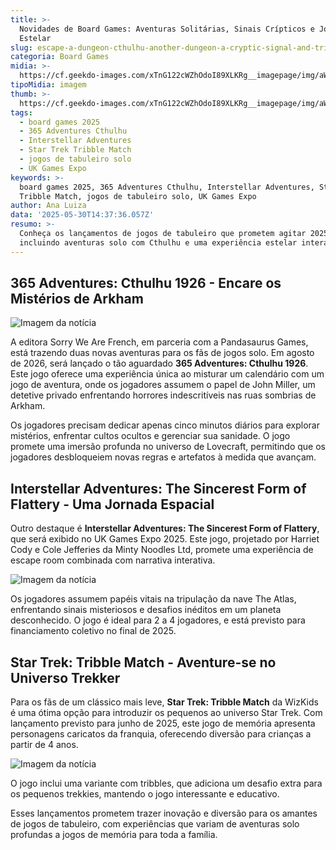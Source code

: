 ```yaml
---
title: >-
  Novidades de Board Games: Aventuras Solitárias, Sinais Crípticos e Jornada
  Estelar
slug: escape-a-dungeon-cthulhu-another-dungeon-a-cryptic-signal-and-tribbles
categoria: Board Games
midia: >-
  https://cf.geekdo-images.com/xTnG122cWZhOdoI89XLKRg__imagepage/img/aWkgLT44FWLPSDL2BiRdo8feNWs=/fit-in/900x600/filters:no_upscale():strip_icc()/pic8284447.jpg
tipoMidia: imagem
thumb: >-
  https://cf.geekdo-images.com/xTnG122cWZhOdoI89XLKRg__imagepage/img/aWkgLT44FWLPSDL2BiRdo8feNWs=/fit-in/900x600/filters:no_upscale():strip_icc()/pic8284447.jpg
tags:
  - board games 2025
  - 365 Adventures Cthulhu
  - Interstellar Adventures
  - Star Trek Tribble Match
  - jogos de tabuleiro solo
  - UK Games Expo
keywords: >-
  board games 2025, 365 Adventures Cthulhu, Interstellar Adventures, Star Trek
  Tribble Match, jogos de tabuleiro solo, UK Games Expo
author: Ana Luiza
data: '2025-05-30T14:37:36.057Z'
resumo: >-
  Conheça os lançamentos de jogos de tabuleiro que prometem agitar 2025 e 2026,
  incluindo aventuras solo com Cthulhu e uma experiência estelar interativa.
---
```


## 365 Adventures: Cthulhu 1926 - Encare os Mistérios de Arkham

![Imagem da notícia](https://cf.geekdo-images.com/iE_eF8_HKiah4fSvtAvhhQ__imagepage/img/UM0G6vm7w1epXd5YdAT_KjwMDWg=/fit-in/900x600/filters:no_upscale():strip_icc()/pic8908080.png)

A editora Sorry We Are French, em parceria com a Pandasaurus Games, está trazendo duas novas aventuras para os fãs de jogos solo. Em agosto de 2026, será lançado o tão aguardado **365 Adventures: Cthulhu 1926**. Este jogo oferece uma experiência única ao misturar um calendário com um jogo de aventura, onde os jogadores assumem o papel de John Miller, um detetive privado enfrentando horrores indescritíveis nas ruas sombrias de Arkham. 

Os jogadores precisam dedicar apenas cinco minutos diários para explorar mistérios, enfrentar cultos ocultos e gerenciar sua sanidade. O jogo promete uma imersão profunda no universo de Lovecraft, permitindo que os jogadores desbloqueiem novas regras e artefatos à medida que avançam.

## Interstellar Adventures: The Sincerest Form of Flattery - Uma Jornada Espacial

Outro destaque é **Interstellar Adventures: The Sincerest Form of Flattery**, que será exibido no UK Games Expo 2025. Este jogo, projetado por Harriet Cody e Cole Jefferies da Minty Noodles Ltd, promete uma experiência de escape room combinada com narrativa interativa. 

![Imagem da notícia](https://cf.geekdo-images.com/Y4X7InQ-soUV1Xur_k_UyA__imagepage/img/GqAZFB3p6ApF7PvxhU8fHotLBAA=/fit-in/900x600/filters:no_upscale():strip_icc()/pic8743842.jpg)

Os jogadores assumem papéis vitais na tripulação da nave The Atlas, enfrentando sinais misteriosos e desafios inéditos em um planeta desconhecido. O jogo é ideal para 2 a 4 jogadores, e está previsto para financiamento coletivo no final de 2025.

## Star Trek: Tribble Match - Aventure-se no Universo Trekker

Para os fãs de um clássico mais leve, **Star Trek: Tribble Match** da WizKids é uma ótima opção para introduzir os pequenos ao universo Star Trek. Com lançamento previsto para junho de 2025, este jogo de memória apresenta personagens caricatos da franquia, oferecendo diversão para crianças a partir de 4 anos.

![Imagem da notícia](https://cf.geekdo-images.com/MEvpO6MwtZGsukxT46DgVA__imagepage/img/WxvLf0fZD2kvoeq98dAr6c3aiAo=/fit-in/900x600/filters:no_upscale():strip_icc()/pic8627186.jpg)

O jogo inclui uma variante com tribbles, que adiciona um desafio extra para os pequenos trekkies, mantendo o jogo interessante e educativo.

Esses lançamentos prometem trazer inovação e diversão para os amantes de jogos de tabuleiro, com experiências que variam de aventuras solo profundas a jogos de memória para toda a família.
